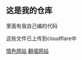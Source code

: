 <!DOCTYPE html>
<html lang="zh-CN">
    <h2>这是我的仓库</h2>
    <p>里面有我自己编的代码</p>
    <p>这些文件已上传到cloudflare中</p>
    <a href="https://r18-ees.pages.dev/">情色网站</a>
    <a href="https://fanqiang-c9l.pages.dev/">翻墙网站</a>
